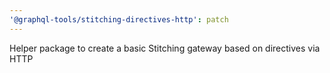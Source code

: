 ```yaml
---
'@graphql-tools/stitching-directives-http': patch
---
```


Helper package to create a basic Stitching gateway based on directives via HTTP
